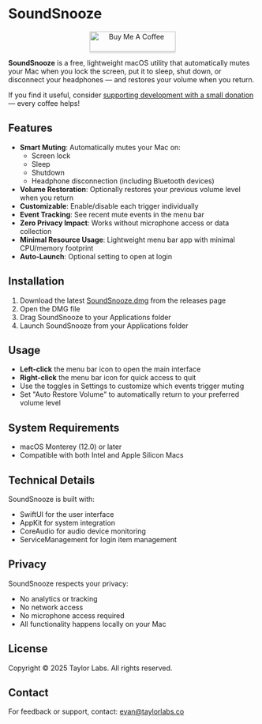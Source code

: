 # SoundSnooze

<p align="center">
  <a href="https://www.buymeacoffee.com/evan.taylor" target="_blank">
    <img src="https://www.buymeacoffee.com/assets/img/custom_images/orange_img.png" alt="Buy Me A Coffee" height="41" width="174" style="box-shadow: 0px 3px 2px rgba(190, 190, 190, 0.5);">
  </a>
</p>

**SoundSnooze** is a free, lightweight macOS utility that automatically mutes your Mac when you lock the screen, put it to sleep, shut down, or disconnect your headphones — and restores your volume when you return.

If you find it useful, consider [supporting development with a small donation](https://buymeacoffee.com/evan.taylor) — every coffee helps!

## Features

- **Smart Muting**: Automatically mutes your Mac on:
  - Screen lock
  - Sleep
  - Shutdown
  - Headphone disconnection (including Bluetooth devices)
- **Volume Restoration**: Optionally restores your previous volume level when you return
- **Customizable**: Enable/disable each trigger individually
- **Event Tracking**: See recent mute events in the menu bar
- **Zero Privacy Impact**: Works without microphone access or data collection
- **Minimal Resource Usage**: Lightweight menu bar app with minimal CPU/memory footprint
- **Auto-Launch**: Optional setting to open at login

## Installation

1. Download the latest [SoundSnooze.dmg](https://github.com/evantaylor/soundsnooze/releases/latest) from the releases page
2. Open the DMG file
3. Drag SoundSnooze to your Applications folder
4. Launch SoundSnooze from your Applications folder

## Usage

- **Left-click** the menu bar icon to open the main interface
- **Right-click** the menu bar icon for quick access to quit
- Use the toggles in Settings to customize which events trigger muting
- Set "Auto Restore Volume" to automatically return to your preferred volume level

## System Requirements

- macOS Monterey (12.0) or later
- Compatible with both Intel and Apple Silicon Macs

## Technical Details

SoundSnooze is built with:
- SwiftUI for the user interface
- AppKit for system integration
- CoreAudio for audio device monitoring
- ServiceManagement for login item management

## Privacy

SoundSnooze respects your privacy:
- No analytics or tracking
- No network access
- No microphone access required
- All functionality happens locally on your Mac

## License

Copyright © 2025 Taylor Labs. All rights reserved.

## Contact

For feedback or support, contact: [evan@taylorlabs.co](mailto:evan@taylorlabs.co)
